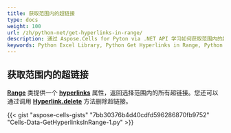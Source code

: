 ```yaml
---
title: 获取范围内的超链接
type: docs
weight: 100
url: /zh/python-net/get-hyperlinks-in-range/
description: 通过 Aspose.Cells for Pyton via .NET API 学习如何获取范围内的超链接。
keywords: Python Excel Library, Python Get Hyperlinks in Range, Python Get all the hyperlinks in the selected range, Python Delete hyperlink in Range, Python Delete the hyperlinks in the selected range.
---
```


## **获取范围内的超链接**

[**Range**](https://reference.aspose.com/cells/python-net/aspose.cells/range) 类提供一个 [**hyperlinks**](https://reference.aspose.com/cells/python-net/aspose.cells/range/hyperlinks/) 属性，返回选择范围内的所有超链接。您还可以通过调用 [**Hyperlink.delete**](https://reference.aspose.com/cells/python-net/aspose.cells/hyperlink/delete/#) 方法删除超链接。

{{< gist "aspose-cells-gists" "7bb30376b4d40cdfd596286870fb9752" "Cells-Data-GetHyperlinksInRange-1.py" >}}
